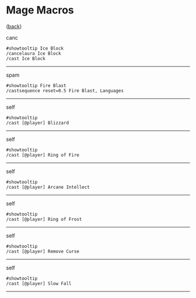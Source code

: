 <!--
    =====================================
    generator=datazen
    version=3.2.0
    hash=55132b9c72fc1e53962215f06edefdcc
    =====================================
-->

# Mage Macros

([back](README.md))

canc

```
#showtooltip Ice Block
/cancelaura Ice Block
/cast Ice Block
```

---

spam

```
#showtooltip Fire Blast
/castsequence reset=0.5 Fire Blast, Languages
```

---

self

```
#showtooltip
/cast [@player] Blizzard
```

---

self

```
#showtooltip
/cast [@player] Ring of Fire
```

---

self

```
#showtooltip
/cast [@player] Arcane Intellect
```

---

self

```
#showtooltip
/cast [@player] Ring of Frost
```

---

self

```
#showtooltip
/cast [@player] Remove Curse
```

---

self

```
#showtooltip
/cast [@player] Slow Fall
```

---
